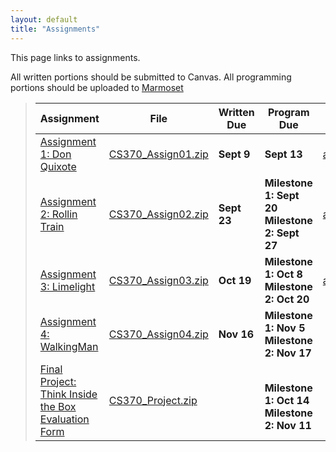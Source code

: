 ```yaml
---
layout: default
title: "Assignments"
---
```


This page links to assignments.

All written portions should be submitted to Canvas. All programming portions should be uploaded to [Marmoset](https://cs.ycp.edu/marmoset/)

> Assignment | File | Written Due | Program Due | Solutions |
> ---------- | ---- | ----------- | ----------- | --------- |
> [Assignment 1: Don Quixote](assign01.html)       | [CS370_Assign01.zip](src/CS370_Assign01.zip) | **Sept 9** | **Sept 13** | [assign01sol.pdf](sol/assign01sol.pdf) |
> [Assignment 2: Rollin Train](assign02.html)      | [CS370_Assign02.zip](src/CS370_Assign02.zip) | **Sept 23**   | **Milestone 1: Sept 20** <br /> **Milestone 2: Sept 27** | [assign02sol.pdf](sol/assign02sol.pdf) |
> [Assignment 3: Limelight](assign03.html)         | [CS370_Assign03.zip](src/CS370_Assign03.zip) | **Oct 19**   | **Milestone 1: Oct 8** <br /> **Milestone 2: Oct 20** | [assign03sol.pdf](sol/assign03sol.pdf) |
> [Assignment 4: WalkingMan](assign04.html)            | [CS370_Assign04.zip](src/CS370_Assign04.zip) | **Nov 16**   | **Milestone 1: Nov 5** <br /> **Milestone 2: Nov 17** | |
> [Final Project: Think Inside the Box](project.html) <br /> [Evaluation Form](CS370_Final_Project_eval.docx) | [CS370_Project.zip](src/CS370_Project.zip) | |  <br /> **Milestone 1: Oct 14** <br /> **Milestone 2: Nov 11** | |
